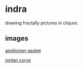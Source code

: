 # indra

drawing fractally pictures in clojure.

## images

[apollonian gasket](renders/apollonian_gasket.png)

[jordan curve](renders/quasifuchsian.png)
